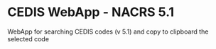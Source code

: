 # CEDIS WebApp - NACRS 5.1
WebApp for searching CEDIS codes (v 5.1) and copy to clipboard the selected code